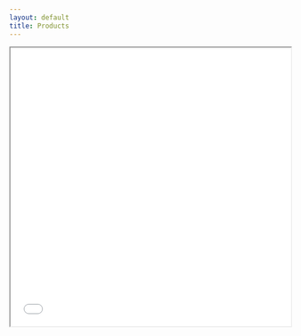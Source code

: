 ```yaml
---
layout: default
title: Products
---
```


<iframe src="products.html" width="100%" height="500px"></iframe>
